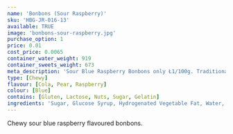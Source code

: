 ```yaml
---
name: 'Bonbons (Sour Raspberry)'
sku: 'HBG-JR-016-13'
available: TRUE
image: 'bonbons-sour-raspberry.jpg'
purchase_option: 1
price: 0.01
cost_price: 0.0065
container_water_weight: 919
container_sweets_weight: 673
meta_description: 'Sour Blue Raspberry Bonbons only Ł1/100g. Traditional sweets and more at Humbugs Confectionery Store. Specialists in satisfying your sweet tooth!'
type: [Chewy]
flavour: [Cola, Pear, Raspberry]
colour: [Blue]
contains: [Gluten, Lactose, Nuts, Sugar, Gelatin]
ingredients: 'Sugar, Glucose Syrup, Hydrogenated Vegetable Fat, Water, Dextrose, Citric Acid, Sorbitol, Flavouring, Gelatine, Emulsifier: E473, Colour: E133'
---
```

Chewy sour blue raspberry flavoured bonbons.